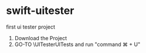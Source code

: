 # swift-uitester
first ui tester project
 1. Download the Project
 2. GO-TO \UITesterUITests and run "command ⌘ + U"
